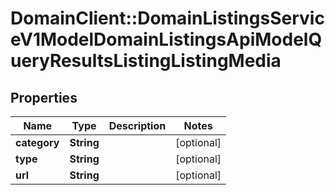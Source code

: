 # DomainClient::DomainListingsServiceV1ModelDomainListingsApiModelQueryResultsListingListingMedia

## Properties
Name | Type | Description | Notes
------------ | ------------- | ------------- | -------------
**category** | **String** |  | [optional] 
**type** | **String** |  | [optional] 
**url** | **String** |  | [optional] 


